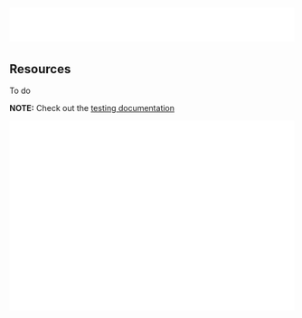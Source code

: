 # ![plot](css/title.svg)

## Resources

To do

**NOTE:** Check out the [testing documentation](tests/Readme.md)

![greeting](../files/greeting.svg)
